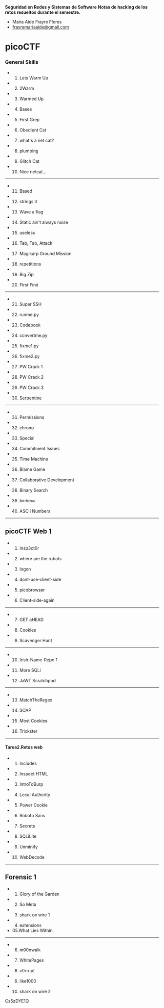 
**Seguridad en Redes y Sistemas de Software**
**Notas de hacking de los retos resueltos durante el semestre.**

- Maria Aide Frayre Flores
- frayremariaaide@gmail.com

# picoCTF

### General Skills

- 01. Lets Warm Up
- 02. 2Warm  
- 03. Warmed Up  
- 04. Bases
- 05.  First Grep
- 06. Obedient Cat
- 07. what's a net cat?
- 08. plumbing
- 09. Glitch Cat
- 10. Nice netcat...
---------------------------------------
* 11. Based
* 12. strings it
* 13. Wave a flag
* 14. Static ain't always noise
* 15.  useless
* 16.  Tab, Tab, Attack
* 17. Magikarp Ground Mission
* 18. repetitions
* 19. Big Zip 
* 20.  First Find
-------------------------------------
* 21. Super SSH
* 22. runme.py
* 23. Codebook
* 24. convertme.py
* 25. fixme1.py
* 26. fixme2.py
* 27. PW Crack 1
* 28. PW Crack 2
* 29. PW Crack 3
* 30. Serpentine

-------------------------
* 31. Permissions
* 32. chrono
* 33. Special
* 34. Commitment Issues
* 35. Time Machine
* 36. Blame Game
* 37. Collaborative Development
* 38. Binary Search
* 39. binhexa
* 40. ASCII Numbers
----------
## picoCTF Web 1

* 01.  Insp3ct0r
* 02. where are the robots
* 03. logon
* 04. dont-use-client-side
* 05. picobrowser
* 06. Client-side-again
________________
* 07. GET aHEAD
* 08. Cookies
* 09. Scavenger Hunt
___________
* 10. Irish-Name-Repo 1
* 11. More SQLi
* 12. JaWT Scratchpad
______________
* 13. MatchTheRegex
* 14. SOAP
* 15. Most Cookies
*  16. Trickster
_______________
#### Tarea2.Retos web
* 01. Includes
* 02. Inspect HTML
* 03. IntroToBurp
* 04. Local Authority
* 05. Power Cookie
* 06. Roboto Sans
* 07. Secrets
* 08. SQLiLite
* 09. Unminify
* 10. WebDecode
_______________
## Forensic 1
* 1. Glory of the Garden
* 2.  So Meta
* 3. shark on wire 1
* 4. extensions
* 05.What Lies Within
____________
* 06.  m00nwalk
* 07. WhitePages
* 08. c0rrupt
* 09. like1000
* 10. shark on wire 2

Cs5zDYE1Q

